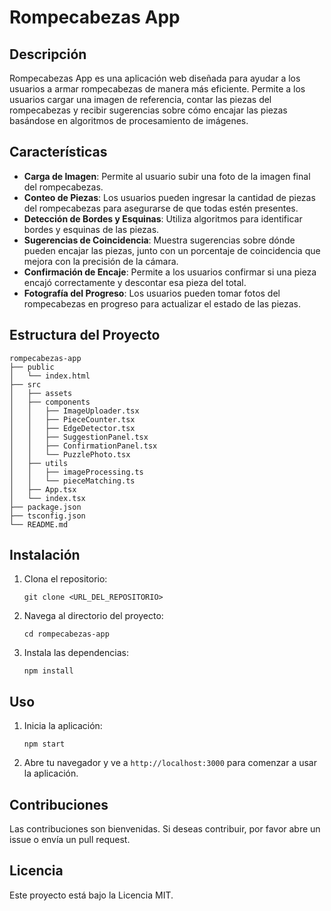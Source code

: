 # Rompecabezas App

## Descripción
Rompecabezas App es una aplicación web diseñada para ayudar a los usuarios a armar rompecabezas de manera más eficiente. Permite a los usuarios cargar una imagen de referencia, contar las piezas del rompecabezas y recibir sugerencias sobre cómo encajar las piezas basándose en algoritmos de procesamiento de imágenes.

## Características
- **Carga de Imagen**: Permite al usuario subir una foto de la imagen final del rompecabezas.
- **Conteo de Piezas**: Los usuarios pueden ingresar la cantidad de piezas del rompecabezas para asegurarse de que todas estén presentes.
- **Detección de Bordes y Esquinas**: Utiliza algoritmos para identificar bordes y esquinas de las piezas.
- **Sugerencias de Coincidencia**: Muestra sugerencias sobre dónde pueden encajar las piezas, junto con un porcentaje de coincidencia que mejora con la precisión de la cámara.
- **Confirmación de Encaje**: Permite a los usuarios confirmar si una pieza encajó correctamente y descontar esa pieza del total.
- **Fotografía del Progreso**: Los usuarios pueden tomar fotos del rompecabezas en progreso para actualizar el estado de las piezas.

## Estructura del Proyecto
```
rompecabezas-app
├── public
│   └── index.html
├── src
│   ├── assets
│   ├── components
│   │   ├── ImageUploader.tsx
│   │   ├── PieceCounter.tsx
│   │   ├── EdgeDetector.tsx
│   │   ├── SuggestionPanel.tsx
│   │   ├── ConfirmationPanel.tsx
│   │   └── PuzzlePhoto.tsx
│   ├── utils
│   │   ├── imageProcessing.ts
│   │   └── pieceMatching.ts
│   ├── App.tsx
│   └── index.tsx
├── package.json
├── tsconfig.json
└── README.md
```

## Instalación
1. Clona el repositorio:
   ```
   git clone <URL_DEL_REPOSITORIO>
   ```
2. Navega al directorio del proyecto:
   ```
   cd rompecabezas-app
   ```
3. Instala las dependencias:
   ```
   npm install
   ```

## Uso
1. Inicia la aplicación:
   ```
   npm start
   ```
2. Abre tu navegador y ve a `http://localhost:3000` para comenzar a usar la aplicación.

## Contribuciones
Las contribuciones son bienvenidas. Si deseas contribuir, por favor abre un issue o envía un pull request.

## Licencia
Este proyecto está bajo la Licencia MIT.